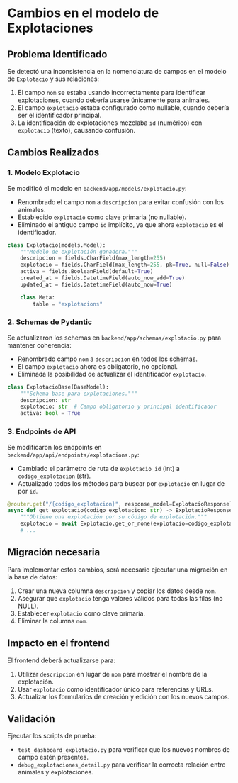 # Cambios en el modelo de Explotaciones

## Problema Identificado

Se detectó una inconsistencia en la nomenclatura de campos en el modelo de `Explotacio` y sus relaciones:

1. El campo `nom` se estaba usando incorrectamente para identificar explotaciones, cuando debería usarse únicamente para animales.
2. El campo `explotacio` estaba configurado como nullable, cuando debería ser el identificador principal.
3. La identificación de explotaciones mezclaba `id` (numérico) con `explotacio` (texto), causando confusión.

## Cambios Realizados

### 1. Modelo Explotacio

Se modificó el modelo en `backend/app/models/explotacio.py`:

- Renombrado el campo `nom` a `descripcion` para evitar confusión con los animales.
- Establecido `explotacio` como clave primaria (no nullable).
- Eliminado el antiguo campo `id` implícito, ya que ahora `explotacio` es el identificador.

```python
class Explotacio(models.Model):
    """Modelo de explotación ganadera."""
    descripcion = fields.CharField(max_length=255)
    explotacio = fields.CharField(max_length=255, pk=True, null=False)
    activa = fields.BooleanField(default=True)
    created_at = fields.DatetimeField(auto_now_add=True)
    updated_at = fields.DatetimeField(auto_now=True)

    class Meta:
        table = "explotacions"
```

### 2. Schemas de Pydantic

Se actualizaron los schemas en `backend/app/schemas/explotacio.py` para mantener coherencia:

- Renombrado campo `nom` a `descripcion` en todos los schemas.
- El campo `explotacio` ahora es obligatorio, no opcional.
- Eliminada la posibilidad de actualizar el identificador `explotacio`.

```python
class ExplotacioBase(BaseModel):
    """Schema base para explotaciones."""
    descripcion: str
    explotacio: str  # Campo obligatorio y principal identificador
    activa: bool = True
```

### 3. Endpoints de API

Se modificaron los endpoints en `backend/app/api/endpoints/explotacions.py`:

- Cambiado el parámetro de ruta de `explotacio_id` (int) a `codigo_explotacion` (str).
- Actualizado todos los métodos para buscar por `explotacio` en lugar de por `id`.

```python
@router.get("/{codigo_explotacion}", response_model=ExplotacioResponse)
async def get_explotacio(codigo_explotacion: str) -> ExplotacioResponse:
    """Obtiene una explotación por su código de explotación."""
    explotacio = await Explotacio.get_or_none(explotacio=codigo_explotacion)
    # ...
```

## Migración necesaria

Para implementar estos cambios, será necesario ejecutar una migración en la base de datos:

1. Crear una nueva columna `descripcion` y copiar los datos desde `nom`.
2. Asegurar que `explotacio` tenga valores válidos para todas las filas (no NULL).
3. Establecer `explotacio` como clave primaria.
4. Eliminar la columna `nom`.

## Impacto en el frontend

El frontend deberá actualizarse para:

1. Utilizar `descripcion` en lugar de `nom` para mostrar el nombre de la explotación.
2. Usar `explotacio` como identificador único para referencias y URLs.
3. Actualizar los formularios de creación y edición con los nuevos campos.

## Validación

Ejecutar los scripts de prueba:
- `test_dashboard_explotacio.py` para verificar que los nuevos nombres de campo estén presentes.
- `debug_explotaciones_detail.py` para verificar la correcta relación entre animales y explotaciones.
